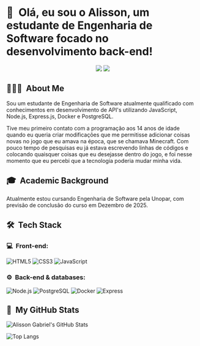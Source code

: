 <h1>👋 &nbsp;Olá, eu sou o Alisson, um estudante de Engenharia de Software focado no desenvolvimento back-end!</h1>
<p align="center">
<a href="https://www.linkedin.com/in/alisson-gabriel-8684a025a/"><img src="https://img.shields.io/badge/-My%20LinkedIn-0077B5?style=flat-square&logo=linkedin&logoColor=white"/></a>
<a href="mailto:eng.alissongabriel@gmail.com"><img src="https://img.shields.io/badge/-Send%20Me%20a%20Message-D14836?style=flat-square&logo=Gmail&logoColor=white"/></a>

</p>

<h2> 👨🏻‍💻 &nbsp;About Me </h2>

Sou um estudante de Engenharia de Software atualmente qualificado com conhecimentos em desenvolvimento de API's utilizando JavaScript, Node.js, Express.js, Docker e PostgreSQL.

Tive meu primeiro contato com a programação aos 14 anos de idade quando eu queria criar modificações que me permitisse adicionar coisas novas no jogo que eu amava na época, que se chamava Minecraft. Com pouco tempo de pesquisas eu já estava escrevendo linhas de códigos e colocando quaisquer coisas que eu desejasse dentro do jogo, e foi nesse momento que eu percebi que a tecnologia poderia mudar minha vida.

<h2> 🎓 &nbsp;Academic Background </h2

Atualmente estou cursando Engenharia de Software pela Unopar, com previsão de conclusão do curso em Dezembro de 2025.

<h2> 🛠 &nbsp;Tech Stack</h2>
<h3>💻 &nbsp;Front-end:</h3>

![HTML5](https://img.shields.io/badge/-HTML-333333?style=flat&logo=HTML5)
![CSS3](https://img.shields.io/badge/-CSS-333333?style=flat&logo=CSS3&logoColor=1572B6)
![JavaScript](https://img.shields.io/badge/-JavaScript-333333?style=flat&logo=javascript)

<h3>⚙️ &nbsp;Back-end & databases:</h3>

![Node.js](https://img.shields.io/badge/-Node.js-333333?style=flat&logo=node.js)
![PostgreSQL](https://img.shields.io/badge/-PostgreSQL-333333?style=flat&logo=postgresql)
![Docker](https://img.shields.io/badge/-Docker-333333?style=flat&logo=docker)
![Express](https://img.shields.io/badge/-Express-000000?style=flat&logo=express&logoColor=white)

<h2>🚀 &nbsp;My GitHub Stats</h2>

![Alisson Gabriel's GitHub Stats](https://github-readme-stats.vercel.app/api?username=alissongoliveira&show_icons=true&theme=dracula)

![Top Langs](https://github-readme-stats.vercel.app/api/top-langs/?username=alissongoliveira&layout=compact&theme=dracula)
